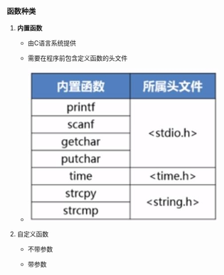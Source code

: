 ### 函数种类

1. **内置函数**

   - 由C语言系统提供

   - 需要在程序前包含定义函数的头文件

   - ![](./image/内置函数.JPG)

2. 自定义函数

   - 不带参数

   - 带参数



